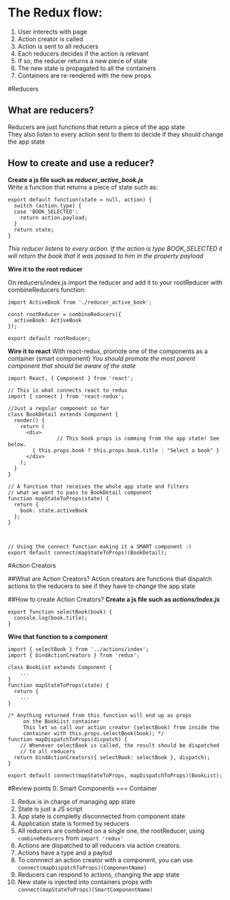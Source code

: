 # The Redux flow:
1. User interects with page
2. Action creator is called
3. Action is sent to all reducers
4. Each reducers decides if the action is relevant
5. If so, the reducer returns a new piece of state
6. The new state is propagated to all the containers
7. Containers are re-rendered with the new props

#Reducers

## What are reducers?
Reducers are just functions that return a piece of the app state  
They also listen to every action sent to them to decide if they should change the app state

## How to create and use a reducer?
__Create a js file such as *reducer_active_book.js*__  
Write a function that returns a piece of state such as:  
```
export default function(state = null, action) {
  switch (action.type) {
  case 'BOOK_SELECTED':
    return action.payload;
  }
  return state;
}
```

*This reducer listens to every action. If the action is type BOOK_SELECTED it will return the book that it was passed to him in the property payload*  

**Wire it to the root reducer**  

On reducers/index.js import the reducer and add it to your rootReducer with combineReducers function:  
```import { combineReducers } from 'redux';
import ActiveBook from './reducer_active_book';

const rootReducer = combineReducers({
  activeBook: ActiveBook
});

export default rootReducer;
```

**Wire it to react**
With react-redux, promote one of the components as a container (smart component)
*You should promote the most parent component that should be aware of the state*

 ```
 import React, { Component } from 'react';

 // This is what connects react to redux
 import { connect } from 'react-redux';

//Just a regular component so far
 class BookDetail extends Component {
   render() {
     return (
       <div>
			 	 // This book props is comming from the app state! See below.
         { this.props.book ? this.props.book.title : "Select a book" }
       </div>
     );
   }
 }

 // A function that receives the whole app state and filters
 // what we want to pass to BookDetail component
 function mapStateToProps(state) {
   return {
     book: state.activeBook
   };
 }



// Using the connect function making it a SMART component :)
 export default connect(mapStateToProps)(BookDetail);
```
#Action Creators

##What are Action Creators?
Action creators are functions that dispatch actions to the reducers to see if they have to change the app state

##How to create Action Creators?
**Create a js file such as _actions/index.js_**
```
export function selectBook(book) {
  console.log(book.title);
}
```
**Wire that function to a component**

```
import { selectBook } from '../actions/index';
import { bindActionCreators } from 'redux';

class BookList extends Component {
	...
}
function mapStateToProps(state) {
  return {
	...
}

/* Anything returned from this function will end up as props
	 on the BookList container
	 This let us call our action creator (selectBook) from inside the
	 container with this.props.selectBook(book); */
function mapDispatchToProps(dispatch) {
	// Whenever selectBook is called, the result should be dispatched
	// to all reducers
  return bindActionCreators({ selectBook: selectBook }, dispatch);
}

export default connect(mapStateToProps, mapDispatchToProps)(BookList);  

```

#Review points
0. Smart Components === Container
1. Redux is in charge of managing app state
2. State is just a JS script
3. App state is completly disconnected from component state
4. Application state is formed by reducers
5. All reducers are combined on a single one, the rootReducer, using `combineReducers` from `import 'redux'`
6. Actions are dispatched to all reducers via action creators.
7. Actions have a type and a paylod
8. To connnect an action creator with a component, you can use ```connect(mapDispatchToProps)(ComponentName)```
9. Reducers can respond to actions, changing the app state  
10. New state is injected into containers props with ```connect(mapStateToProps)(SmartComponentName)```
